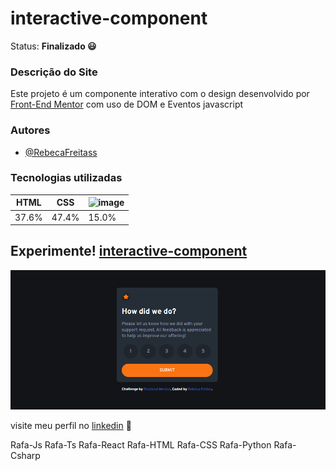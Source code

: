 # interactive-component

Status: **Finalizado 😃**
 ### Descrição do Site
   Este projeto é um componente interativo com o design desenvolvido por [Front-End Mentor](https://www.frontendmentor.io/) com uso de DOM e Eventos javascript
   
 ### Autores
- [@RebecaFreitass](https://github.com/RebecaFreitass)

 ### Tecnologias utilizadas
  HTML| CSS | ![image](https://user-images.githubusercontent.com/100148878/229386362-50df3d81-64b2-48ae-b5c2-48d922ae4dd9.png)
  ---|---|---|
  37.6%|47.4%|15.0%
  
## Experimente!  [interactive-component ](https://rebecafreitass.github.io/interactive-component/)
![ezgif com-gif-maker (1)](https://raw.githubusercontent.com/RebecaFreitass/interactive-component/main/images/print.png)



visite meu perfil no [linkedin](https://www.linkedin.com/in/rebeca-freitas-16b16a232/) 💟


Rafa-Js Rafa-Ts Rafa-React Rafa-HTML Rafa-CSS Rafa-Python Rafa-Csharp
